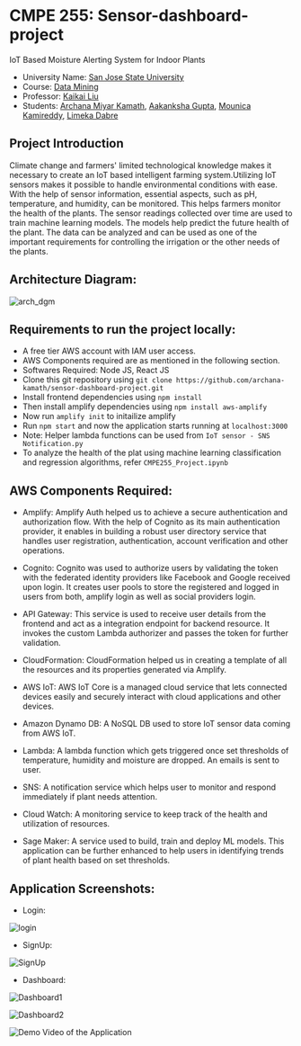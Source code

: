 # CMPE 255: Sensor-dashboard-project
IoT Based Moisture Alerting System for Indoor Plants

* University Name: [San Jose State University](http://www.sjsu.edu/)
* Course: [Data Mining](https://catalog.sjsu.edu/preview_course_nopop.php?catoid=12&coid=58423)
* Professor: [Kaikai Liu](https://cmpe.sjsu.edu/profile/kaikai-liu)
* Students: [Archana Miyar Kamath](https://www.linkedin.com/in/archana-kamath-018/), [Aakanksha Gupta](https://www.linkedin.com/in/aakanksha-gupta-739ab993?originalSubdomain=in), [Mounica Kamireddy](https://www.linkedin.com/in/mounica-kamireddy/), [Limeka Dabre](https://www.linkedin.com/in/limekadabre/)

## Project Introduction

Climate change and farmers' limited technological knowledge makes it necessary to create an IoT based intelligent farming system.Utilizing IoT sensors makes it possible to handle environmental conditions with ease. With the help of sensor information, essential aspects, such as pH, temperature, and humidity, can be monitored. This helps farmers monitor the health of the plants. The sensor readings collected over time are used to train machine learning models. The models help predict the future health of the plant. The data can be analyzed and can be used as one of the important requirements for controlling the irrigation or the other needs of the plants.

## Architecture Diagram:

![arch_dgm](https://user-images.githubusercontent.com/27188674/207071902-9c14de83-0e15-430e-a38e-5c1e6b9f7223.png)

## Requirements to run the project locally:

* A free tier AWS account with IAM user access.
* AWS Components required are as mentioned in the following section.
* Softwares Required: Node JS, React JS
* Clone this git repository using ```git clone https://github.com/archana-kamath/sensor-dashboard-project.git```
* Install frontend dependencies using ```npm install```
* Then install amplify dependencies using ```npm install aws-amplify```
* Now run ```amplify init``` to initailize amplify
* Run ```npm start``` and now the application starts running at ```localhost:3000```
* Note: Helper lambda functions can be used from ```IoT sensor - SNS Notification.py```
* To analyze the health of the plat using machine learning classification and regression algorithms, refer ```CMPE255_Project.ipynb```

## AWS Components Required:

* Amplify: Amplify Auth helped us to achieve a secure authentication and authorization flow. With the help of Cognito as its main authentication provider, it enables in                  building a  robust user directory service that handles user registration, authentication, account verification and other operations.   

* Cognito: Cognito was used to authorize users by validating the token with the federated identity providers like Facebook and Google received upon login. It creates user                pools to store the registered and logged in users from both, amplify login as well as social providers login.

* API Gateway: This service is used to receive user details from the frontend and act as a integration endpoint for backend resource. It invokes the custom Lambda authorizer                 and passes the token for further validation.

* CloudFormation:  CloudFormation helped us in creating a template of all the resources and its properties generated via Amplify. 

* AWS IoT: AWS IoT Core is a managed cloud service that lets connected devices easily and securely interact with cloud applications and other devices.

* Amazon Dynamo DB: A NoSQL DB used to store IoT sensor data coming from AWS IoT. 

* Lambda: A lambda function which gets triggered once set thresholds of temperature, humidity and moisture are dropped. An emails is sent to user. 

* SNS: A notification service which helps user to monitor and respond immediately if plant needs attention.

* Cloud Watch: A monitoring service to keep track of the health and utilization of resources.

* Sage Maker: A service used to build, train and deploy ML models. This application can be further enhanced to help users in identifying trends of plant health based on set thresholds.

## Application Screenshots:

* Login:

![login](https://user-images.githubusercontent.com/27188674/207077158-f888e81b-fe24-4afd-8262-86ffa38117e0.png)

* SignUp:

![SignUp](https://user-images.githubusercontent.com/27188674/207077472-48ede52f-8296-4d0e-9024-9e6808fed7c9.png)

* Dashboard:

![Dashboard1](https://user-images.githubusercontent.com/27188674/207078979-20405f84-c579-46b0-a8b1-266f2a676585.png)

![Dashboard2](https://user-images.githubusercontent.com/27188674/207078919-228b30b1-fe23-461a-8d61-cc7391cff584.png)


![Demo Video of the Application](https://drive.google.com/drive/folders/1bPJauil4gRWCjdYDO75yfp-Zrq61GjVJ
)





